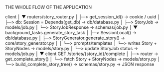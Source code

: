 THE WHOLE FLOW OF THE APPLICATION


client
  │
  ▼
routers/story_router.py
  │   ├─> get_session_id() → cookie / uuid
  │   ├─> db: Session = Depends(get_db) → db/database.py
  │   ├─> StoryJob → models/job.py
  │   └─> StoryJobResponse → schemas/job.py
  │
  ▼
background_tasks.generate_story_task
  │   ├─> SessionLocal() → db/database.py
  │   ├─> StoryGenerator.generate_story() → core/story_generator.py
  │   │      └─> prompts/templates
  │   └─> writes Story + StoryNodes → models/story.py
  │
  └─> update StoryJob status → models/job.py
  │
  ▼
client GET /stories/{story_id}/complete
  │
  ├─> router → get_complete_story()
  │       └─> fetch Story + StoryNodes → models/story.py
  │
  └─> build_complete_story_tree() → schemas/story.py → JSON response
